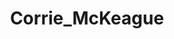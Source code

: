 ---
title: Corrie_McKeague
crosslinks:
- TrueCrimeDiscussion
- ChasingCorrieMckeague
- Oppression
- WhereisCorrieMcKeague
- ModSupport
- IAmA
---